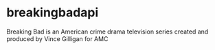 # breakingbadapi
Breaking Bad is an American crime drama television series created and produced by Vince Gilligan for AMC
